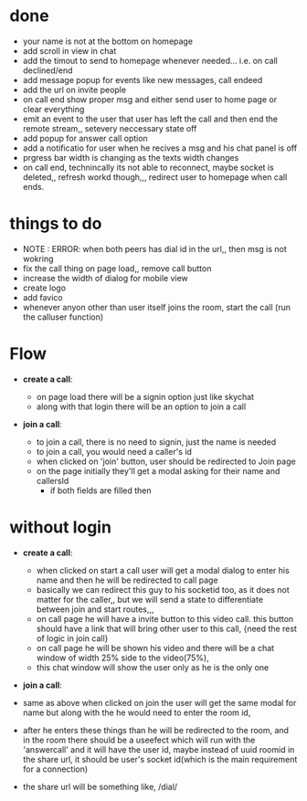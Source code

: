 
# done
- your name is not at the bottom on homepage
- add scroll in view in chat
- add the timout to send to homepage whenever needed... i.e. on call declined/end
- add message popup for events like new messages, call endeed
- add the url on invite people
- on call end show proper msg and either send user to home page or clear everything
- emit an event to the user that user has left the call and then end the remote stream,, setevery neccessary state off
- add popup for answer call option
- add a notificatio for user when he recives a msg and his chat panel is off
- prgress bar width is changing as the texts width changes
- on call end, technincally its not able to reconnect, maybe socket is deleted,, refresh workd though,,, redirect user to homepage when call ends.

# things to do
- NOTE : ERROR: when both peers has dial id in the url,, then msg is not wokring 
- fix the call thing on page load,, remove call button
- increase the width of dialog for mobile view
- create logo
- add favico
- whenever anyon other than user itself joins the room, start the call (run the calluser function)


# Flow

- **create a call**:

  - on page load there will be a signin option just like skychat
  - along with that login there will be an option to join a call

- **join a call**:
  - to join a call, there is no need to signin, just the name is needed
  - to join a call, you would need a caller's id
  - when clicked on 'join' button, user should be redirected to Join page
  - on the page initially they'll get a modal asking for their name and callersId
    - if both fields are filled then

# without login

- **create a call**:

  - when clicked on start a call user will get a modal dialog to enter his name and then he will be redirected to call page
  - basically we can redirect this guy to his socketid too, as it does not matter for the caller,, but we will send a state to differentiate between join and start routes,,,
  - on call page he will have a invite button to this video call. this button should have a link that will bring other user to this call, {need the rest of logic in join call}
  - on call page he will be shown his video and there will be a chat window of width 25% side to the video(75%),
  - this chat window will show the user only as he is the only one

- **join a call**:
- same as above when clicked on join the user will get the same modal for name but along with the he would need to enter the room id,
- after he enters these things than he will be redirected to the room, and in the room there should be a useefect which will run with the 'answercall' and it will have the user id, maybe instead of uuid roomid in the share url, it should be user's socket id(which is the main requirement for a connection)
- the share url will be something like, /dial/<socketid>

